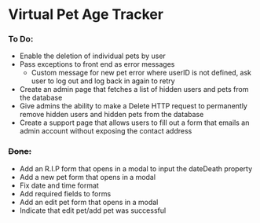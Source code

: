 # Virtual Pet Age Tracker

### To Do:

- Enable the deletion of individual pets by user
- Pass exceptions to front end as error messages
    - Custom message for new pet error where userID is not defined, ask user to log out and log back in again to retry 
- Create an admin page that fetches a list of hidden users and pets from the database
- Give admins the ability to make a Delete HTTP request to permanently remove hidden users and hidden pets from the database
- Create a support page that allows users to fill out a form that emails an admin account without exposing the contact address

### ~~Done:~~

- Add an R.I.P form that opens in a modal to input the dateDeath property
- Add a new pet form that opens in a modal
- Fix date and time format
- Add required fields to forms
- Add an edit pet form that opens in a modal
- Indicate that edit pet/add pet was successful

